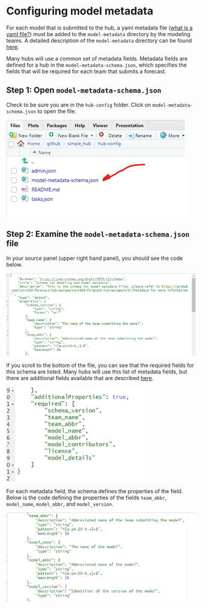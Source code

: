 # Configuring model metadata  

For each model that is submitted to the hub, a yaml metadata file ([what is a yaml file?](https://circleci.com/blog/what-is-yaml-a-beginner-s-guide/)) must be added to the `model-metadata` directory by the modeling teams. A detailed description of the `model-metadata` directory can be found [here](../user-guide/model-metadata.md).  

Many hubs will use a common set of metadata fields. Metadata fields are defined for a hub in the `model-metadata-schema.json`, which specifies the fields that will be required for each team that submits a forecast.  

## Step 1: Open `model-metadata-schema.json`  

Check to be sure you are in the `hub-config` folder. Click on `model-metadata-schema.json` to open the file.  

![Screenshot of how to open model-metadata-schema.json file in RStudio](../images/model-metadata-schema_json.png)  

## Step 2: Examine the `model-metadata-schema.json` file  

In your source panel (upper right hand panel), you should see the code below.  

![Screenshot of the code in the model-metadata-schema.json file](../images/model-metadata-schema_0.png)  

If you scroll to the bottom of the file, you can see that the required fields for this schema are listed. Many hubs will use this list of metadata fields, but there are additional fields available that are described [here](../user-guide/model-metadata.md).  

![Code for the required fields of metadata in model-metadata-schema.json](../images/model-metadata-schema_1.png)  

For each metadata field, the schema defines the properties of the field. Below is the code defining the properties of the fields `team_abbr`, `model_name`, `model_abbr`, and `model_version`.

![Fragment of code from model-metadata-schema.json](../images/model-metadata-schema_2.png)  

